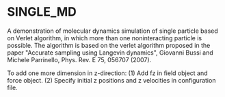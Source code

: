 # SINGLE_MD
A demonstration of molecular dynamics simulation of single particle based on Verlet algorithm, in which more than one noninteracting particle is possible. The algorithm is based on the verlet algorithm proposed in the paper "Accurate sampling using Langevin dynamics", Giovanni Bussi and Michele Parrinello, Phys. Rev. E 75, 056707 (2007).

To add one more dimension in z-direction:
(1) Add fz in field object and force object.
(2) Specify initial z positions and z velocities in configuration file.


